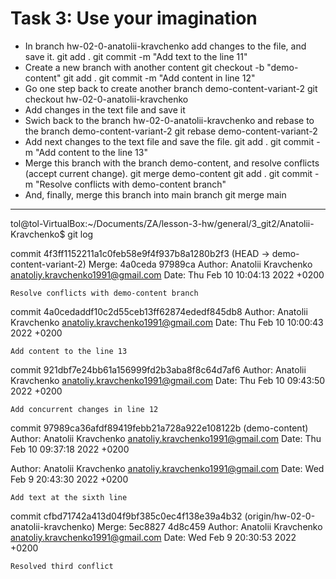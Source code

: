 # Task 3: Use your imagination

- In branch hw-02-0-anatolii-kravchenko add changes to the file, and save it.
git add .
git commit -m "Add text to the line 11"
- Create a new branch with another content
git checkout -b "demo-content"
git add .
git commit -m "Add content in line 12"
- Go one step back to create another branch demo-content-variant-2
git checkout hw-02-0-anatolii-kravchenko
- Add changes in the text file and save it
- Swich back to the branch hw-02-0-anatolii-kravchenko and rebase to the branch demo-content-variant-2
git rebase demo-content-variant-2
- Add next changes to the text file and save the file.
git add .
git commit -m "Add content to the line 13"
- Merge this branch with the branch demo-content, and resolve conflicts (accept current change).
git merge demo-content
git add .
git commit -m "Resolve conflicts with demo-content branch"
- And, finally, merge this branch into main branch
git merge main

***

tol@tol-VirtualBox:~/Documents/ZA/lesson-3-hw/general/3_git2/Anatolii-Kravchenko$ git log

commit 4f3ff1152211a1c0feb58e9f4f937b8a1280b2f3 (HEAD -> demo-content-variant-2)
Merge: 4a0ceda 97989ca
Author: Anatolii Kravchenko <anatoliy.kravchenko1991@gmail.com>
Date:   Thu Feb 10 10:04:13 2022 +0200

    Resolve conflicts with demo-content branch

commit 4a0cedaddf10c2d55ceb13ff62874ededf845db8
Author: Anatolii Kravchenko <anatoliy.kravchenko1991@gmail.com>
Date:   Thu Feb 10 10:00:43 2022 +0200

    Add content to the line 13

commit 921dbf7e24bb61a156999fd2b3aba8f8c64d7af6
Author: Anatolii Kravchenko <anatoliy.kravchenko1991@gmail.com>
Date:   Thu Feb 10 09:43:50 2022 +0200

    Add concurrent changes in line 12

commit 97989ca36afdf89419febb21a728a922e108122b (demo-content)
Author: Anatolii Kravchenko <anatoliy.kravchenko1991@gmail.com>
Date:   Thu Feb 10 09:37:18 2022 +0200

Author: Anatolii Kravchenko <anatoliy.kravchenko1991@gmail.com>
Date:   Wed Feb 9 20:43:30 2022 +0200

    Add text at the sixth line

commit cfbd71742a413d04f9bf385c0ec4f138e39a4b32 (origin/hw-02-0-anatolii-kravchenko)
Merge: 5ec8827 4d8c459
Author: Anatolii Kravchenko <anatoliy.kravchenko1991@gmail.com>
Date:   Wed Feb 9 20:30:53 2022 +0200

    Resolved third conflict
